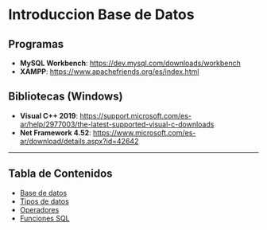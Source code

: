 # Introduccion Base de Datos
## Programas
* **MySQL Workbench**: <https://dev.mysql.com/downloads/workbench>
* **XAMPP**: <https://www.apachefriends.org/es/index.html>

## Bibliotecas (Windows)
* **Visual C++ 2019**: <https://support.microsoft.com/es-ar/help/2977003/the-latest-supported-visual-c-downloads>
* **Net Framework 4.52**: <https://www.microsoft.com/es-ar/download/details.aspx?id=42642>
___
## Tabla de Contenidos
* [Base de datos](./docs/database.md)
* [Tipos de datos](./docs/tipos-datos.md)
* [Operadores](./docs/operadores.md)
* [Funciones SQL](./docs/funciones.md)
